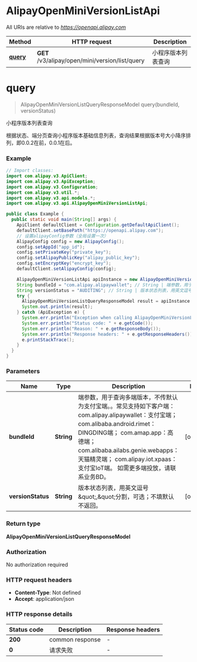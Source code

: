 # AlipayOpenMiniVersionListApi

All URIs are relative to *https://openapi.alipay.com*

| Method | HTTP request | Description |
|------------- | ------------- | -------------|
| [**query**](AlipayOpenMiniVersionListApi.md#query) | **GET** /v3/alipay/open/mini/version/list/query | 小程序版本列表查询 |


<a name="query"></a>
# **query**
> AlipayOpenMiniVersionListQueryResponseModel query(bundleId, versionStatus)

小程序版本列表查询

根据状态、端分页查询小程序版本基础信息列表，查询结果根据版本号大小降序排列，即0.0.2在前，0.0.1在后。

### Example
```java
// Import classes:
import com.alipay.v3.ApiClient;
import com.alipay.v3.ApiException;
import com.alipay.v3.Configuration;
import com.alipay.v3.util.*;
import com.alipay.v3.api.models.*;
import com.alipay.v3.api.AlipayOpenMiniVersionListApi;

public class Example {
  public static void main(String[] args) {
    ApiClient defaultClient = Configuration.getDefaultApiClient();
    defaultClient.setBasePath("https://openapi.alipay.com");
    // 设置alipayConfig参数（全局设置一次）
    AlipayConfig config = new AlipayConfig();
    config.setAppId("app_id");
    config.setPrivateKey("private_key");
    config.setAlipayPublicKey("alipay_public_key");
    config.setEncryptKey("encrypt_key");
    defaultClient.setAlipayConfig(config);

    AlipayOpenMiniVersionListApi apiInstance = new AlipayOpenMiniVersionListApi(defaultClient);
    String bundleId = "com.alipay.alipaywallet"; // String | 端参数，用于查询多端版本，不传默认为支付宝端。。常见支持如下客户端： com.alipay.alipaywallet：支付宝端； com.alibaba.android.rimet：DINGDING端； com.amap.app：高德端； com.alibaba.ailabs.genie.webapps：天猫精灵端； com.alipay.iot.xpaas：支付宝IoT端。 如需更多端投放，请联系业务BD。
    String versionStatus = "AUDITING"; // String | 版本状态列表，用英文逗号\",\"分割，可选；不填默认不返回。
    try {
      AlipayOpenMiniVersionListQueryResponseModel result = apiInstance.query(bundleId, versionStatus);
      System.out.println(result);
    } catch (ApiException e) {
      System.err.println("Exception when calling AlipayOpenMiniVersionListApi#query");
      System.err.println("Status code: " + e.getCode());
      System.err.println("Reason: " + e.getResponseBody());
      System.err.println("Response headers: " + e.getResponseHeaders());
      e.printStackTrace();
    }
  }
}
```

### Parameters

| Name | Type | Description  | Notes |
|------------- | ------------- | ------------- | -------------|
| **bundleId** | **String**| 端参数，用于查询多端版本，不传默认为支付宝端。。常见支持如下客户端： com.alipay.alipaywallet：支付宝端； com.alibaba.android.rimet：DINGDING端； com.amap.app：高德端； com.alibaba.ailabs.genie.webapps：天猫精灵端； com.alipay.iot.xpaas：支付宝IoT端。 如需更多端投放，请联系业务BD。 | [optional] |
| **versionStatus** | **String**| 版本状态列表，用英文逗号\&quot;,\&quot;分割，可选；不填默认不返回。 | [optional] |

### Return type

**AlipayOpenMiniVersionListQueryResponseModel**

### Authorization

No authorization required

### HTTP request headers

 - **Content-Type**: Not defined
 - **Accept**: application/json

### HTTP response details
| Status code | Description | Response headers |
|-------------|-------------|------------------|
| **200** | common response |  -  |
| **0** | 请求失败 |  -  |

